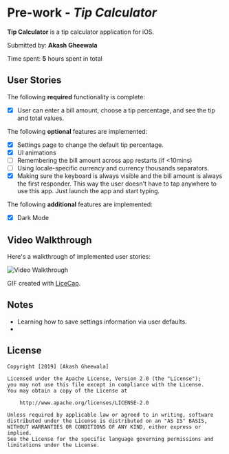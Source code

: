 # Pre-work - *Tip Calculator*

**Tip Calculator** is a tip calculator application for iOS.

Submitted by: **Akash Gheewala**

Time spent: **5** hours spent in total

## User Stories

The following **required** functionality is complete:

* [X] User can enter a bill amount, choose a tip percentage, and see the tip and total values.

The following **optional** features are implemented:
* [X] Settings page to change the default tip percentage.
* [X] UI animations
* [ ] Remembering the bill amount across app restarts (if <10mins)
* [ ] Using locale-specific currency and currency thousands separators.
* [X] Making sure the keyboard is always visible and the bill amount is always the first responder. This way the user doesn't have to tap anywhere to use this app. Just launch the app and start typing.

The following **additional** features are implemented:

- [X] Dark Mode

## Video Walkthrough

Here's a walkthrough of implemented user stories:

<img src='https://imgur.com/O4Ba5Bw' title='Video Walkthrough' width='' alt='Video Walkthrough' />

GIF created with [LiceCap](http://www.cockos.com/licecap/).

## Notes

- Learning how to save settings information via user defaults.
-

## License

    Copyright [2019] [Akash Gheewala]

    Licensed under the Apache License, Version 2.0 (the "License");
    you may not use this file except in compliance with the License.
    You may obtain a copy of the License at

        http://www.apache.org/licenses/LICENSE-2.0

    Unless required by applicable law or agreed to in writing, software
    distributed under the License is distributed on an "AS IS" BASIS,
    WITHOUT WARRANTIES OR CONDITIONS OF ANY KIND, either express or implied.
    See the License for the specific language governing permissions and
    limitations under the License.

